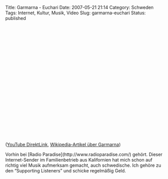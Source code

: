 Title: Garmarna - Euchari
Date: 2007-05-21 21:14
Category: Schweden
Tags: Internet, Kultur, Musik, Video
Slug: garmarna-euchari
Status: published

<p>
<object width="425" height="350">
<param name="movie" value="http://www.youtube.com/v/vIC_SNtYpxQ"></param><param name="wmode" value="transparent"></param>

<embed src="http://www.youtube.com/v/vIC_SNtYpxQ" type="application/x-shockwave-flash" wmode="transparent" width="425" height="350">
</embed>
</object>
  
([YouTube DirektLink](http://youtube.com/watch?v=vIC_SNtYpxQ),
[Wikipedia-Artikel über
Garmarna](http://de.wikipedia.org/wiki/Garmarna))

</p>
Vorhin bei [Radio Paradise](http://www.radioparadise.com/) gehört.
Dieser Internet-Sender im Familienbetrieb aus Kalifornien hat mich schon
auf richtig viel Musik aufmerksam gemacht, auch schwedische. Ich gehöre
zu den “Supporting Listeners” und schicke regelmäßig Geld.

